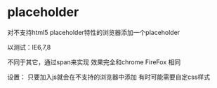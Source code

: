 placeholder
===========

对不支持html5 placeholder特性的浏览器添加一个placeholder

以测试：IE6,7,8

不同于其它，通过span来实现
效果完全和chrome FireFox 相同

设置：
只要加入js就会在不支持的浏览器中添加
有时可能需要自定css样式

